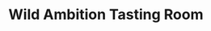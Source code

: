 ---
title: "Wild Ambition Tasting Room"
url: /kelowna/wild-ambition-tasting-room/
shop: Spirituosen
---